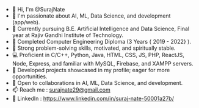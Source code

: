 - 👋 Hi, I'm @SurajNate
- 👀 I'm passionate about AI, ML, Data Science, and development (app/web).
- 🚀  Currently pursuing B.E. Artificial Intelligence and Data Science, Final year at Rajiv Gandhi Institute of Technology.
- 🥳 Completed Computer Engineering Diploma (3 Years { 2019 - 2022} ).
- 💪 Strong problem-solving skills, motivated, and spiritually stable.
- 💻 Proficient in C/C++, Python, Java, HTML, CSS, JS, PHP, ReactJS, Node, Express, and familiar with MySQL, Firebase, and XAMPP servers.
- 🎯 Developed projects showcased in my profile; eager for more opportunities.
- 🤝 Open to collaborations in AI, ML, Data Science, and development.
- 📫 Reach me : surajnate29@gmail.com
- 🔗 LinkedIn : https://www.linkedin.com/in/suraj-nate-50001a27b/

<!---
SurajNate/SurajNate is a ✨ special ✨ repository because its `README.md` (this file) appears on your GitHub profile.
You can click the Preview link to take a look at your changes.
--->
